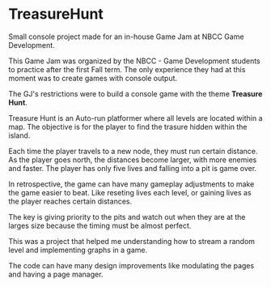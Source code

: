 # TreasureHunt
Small console project made for an in-house Game Jam at NBCC Game Development.

This Game Jam was organized by the NBCC - Game Development students to practice after the first Fall term. The only experience they had at this moment was to create games with console output.

The GJ's restrictions were to build a console game with the theme **Treasure Hunt**.

Treasure Hunt is an Auto-run platformer where all levels are located within a map. The objective is for the player to find the trasure hidden within the island.

Each time the player travels to a new node, they must run certain distance. As the player goes north, the distances become larger, with more enemies and faster. The player has only five lives and falling into a pit is game over.

In retrospective, the game can have many gameplay adjustments to make the game easier to beat. Like reseting lives each level, or gaining lives as the player reaches certain distances.

The key is giving priority to the pits and watch out when they are at the larges size because the timing must be almost perfect.

This was a project that helped me understanding how to stream a random level and implementing graphs in a game.

The code can have many design improvements like modulating the pages and having a page manager.
